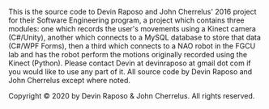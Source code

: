 This is the source code to Devin Raposo and John Cherrelus' 2016 project for their Software Engineering program, a project which contains three modules: one which records the user's movements using a Kinect camera (C#/Unity), another which connects to a MySQL database to store that data (C#/WPF Forms), then a third which connects to a NAO robot in the FGCU lab and has the robot perform the motions originally recorded using the Kinect (Python). Please contact Devin at devinraposo at gmail dot com if you would like to use any part of it. All source code by Devin Raposo and John Cherrelus except where noted.

Copyright © 2020 by Devin Raposo & John Cherrelus. All rights reserved.
